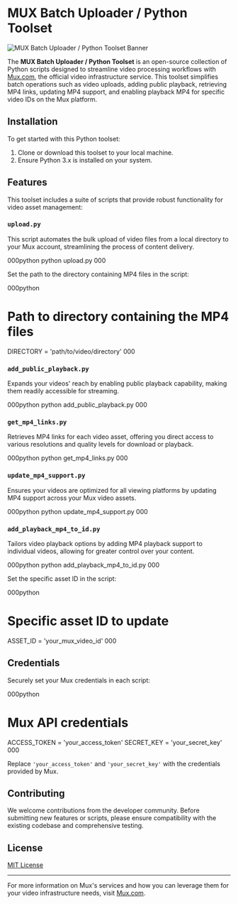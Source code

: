 # MUX Batch Uploader / Python Toolset

![MUX Batch Uploader / Python Toolset Banner](link-to-your-image-hosted-on-github)

The **MUX Batch Uploader / Python Toolset** is an open-source collection of Python scripts designed to streamline video processing workflows with [Mux.com](https://mux.com), the official video infrastructure service. This toolset simplifies batch operations such as video uploads, adding public playback, retrieving MP4 links, updating MP4 support, and enabling playback MP4 for specific video IDs on the Mux platform.

## Installation

To get started with this Python toolset:

1. Clone or download this toolset to your local machine.
2. Ensure Python 3.x is installed on your system.

## Features

This toolset includes a suite of scripts that provide robust functionality for video asset management:

### `upload.py`

This script automates the bulk upload of video files from a local directory to your Mux account, streamlining the process of content delivery.

000python
python upload.py
000

Set the path to the directory containing MP4 files in the script:

000python
# Path to directory containing the MP4 files
DIRECTORY = 'path/to/video/directory'
000

### `add_public_playback.py`

Expands your videos' reach by enabling public playback capability, making them readily accessible for streaming.

000python
python add_public_playback.py
000

### `get_mp4_links.py`

Retrieves MP4 links for each video asset, offering you direct access to various resolutions and quality levels for download or playback.

000python
python get_mp4_links.py
000

### `update_mp4_support.py`

Ensures your videos are optimized for all viewing platforms by updating MP4 support across your Mux video assets.

000python
python update_mp4_support.py
000

### `add_playback_mp4_to_id.py`

Tailors video playback options by adding MP4 playback support to individual videos, allowing for greater control over your content.

000python
python add_playback_mp4_to_id.py
000

Set the specific asset ID in the script:

000python
# Specific asset ID to update
ASSET_ID = 'your_mux_video_id'
000

## Credentials

Securely set your Mux credentials in each script:

000python
# Mux API credentials
ACCESS_TOKEN = 'your_access_token'
SECRET_KEY = 'your_secret_key'
000

Replace `'your_access_token'` and `'your_secret_key'` with the credentials provided by Mux.

## Contributing

We welcome contributions from the developer community. Before submitting new features or scripts, please ensure compatibility with the existing codebase and comprehensive testing.

## License

[MIT License](link-to-license)

---

For more information on Mux's services and how you can leverage them for your video infrastructure needs, visit [Mux.com](https://mux.com).
